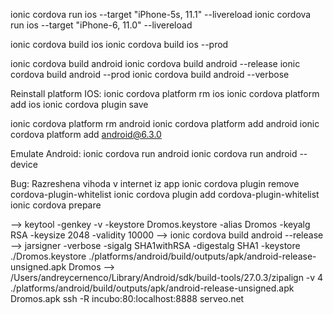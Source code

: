 ionic cordova run ios --target "iPhone-5s, 11.1" --livereload
ionic cordova run ios --target "iPhone-6, 11.0" --livereload

ionic cordova build ios
ionic cordova build ios --prod

ionic cordova build android
ionic cordova build android --release
ionic cordova build android --prod
ionic cordova build android --verbose

Reinstall platform IOS:
 ionic cordova platform rm ios
 ionic cordova platform add ios
 ionic cordova plugin save

ionic cordova platform rm android
ionic cordova platform add android
ionic cordova platform add android@6.3.0

Emulate Android:
ionic cordova run android
ionic cordova run android --device

 Bug: Razreshena vihoda v internet iz app 
ionic cordova plugin remove cordova-plugin-whitelist
ionic cordova plugin add cordova-plugin-whitelist
ionic cordova prepare

--> keytool -genkey -v -keystore Dromos.keystore -alias Dromos -keyalg RSA -keysize 2048 -validity 10000
--> ionic cordova build android --release
--> jarsigner -verbose -sigalg SHA1withRSA -digestalg SHA1 -keystore ./Dromos.keystore ./platforms/android/build/outputs/apk/android-release-unsigned.apk Dromos
--> /Users/andreycernenco/Library/Android/sdk/build-tools/27.0.3/zipalign -v 4 ./platforms/android/build/outputs/apk/android-release-unsigned.apk Dromos.apk
ssh -R incubo:80:localhost:8888 serveo.net
